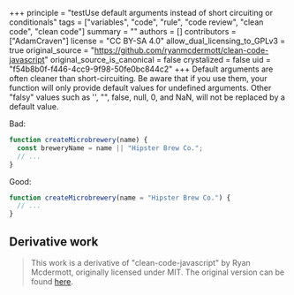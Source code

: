 +++
principle = "testUse default arguments instead of short circuiting or conditionals"
tags = ["variables", "code", "rule", "code review", "clean code", "clean code"]
summary = ""
authors = []
contributors = ["AdamCraven"]
license = "CC BY-SA 4.0"
allow_dual_licensing_to_GPLv3 = true
original_source = "https://github.com/ryanmcdermott/clean-code-javascript"
original_source_is_canonical = false
crystalized = false
uid = "f54b8b0f-f446-4cc9-9f98-50fe0bc844c2"
+++
Default arguments are often cleaner than short-circuiting. Be aware that if you use them, your function will only provide default values for undefined arguments. Other "falsy" values such as '', "", false, null, 0, and NaN, will not be replaced by a default value.

Bad:
```js
function createMicrobrewery(name) {
  const breweryName = name || "Hipster Brew Co.";
  // ...
}
```

Good:
```js
function createMicrobrewery(name = "Hipster Brew Co.") {
  // ...
}
```

## Derivative work

> This work is a derivative of "clean-code-javascript" by Ryan Mcdermott, originally licensed under MIT. The original version can be found [here](https://github.com/ryanmcdermott/clean-code-javascript/tree/3ff9eba6d460f31db8146762bade4fcc32626762).